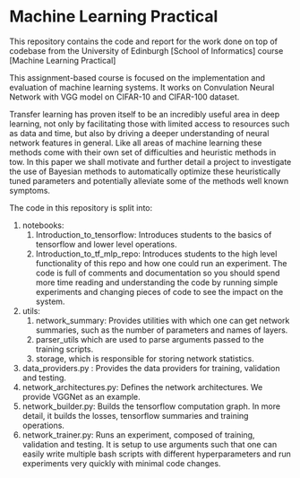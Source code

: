 # Machine Learning Practical

This repository contains the code and report for the work done on top of codebase from the University of Edinburgh [School of Informatics] course [Machine Learning Practical]

This assignment-based course is focused on the implementation and evaluation of machine learning systems. It works on Convulation Neural Network with VGG model on CIFAR-10 and CIFAR-100 dataset.

Transfer learning has proven itself to be an incredibly useful area in deep learning, not only by facilitating those with limited access to resources such as data and time, but also by driving a deeper understanding of neural network features in general. Like all areas of machine learning these methods come with their own set of difficulties and heuristic methods in tow. In this paper we shall motivate and further detail a project to investigate the use of Bayesian methods to automatically optimize these heuristically tuned parameters and potentially alleviate some of the methods well known symptoms.

The code in this repository is split into:
1. notebooks: 
    1. Introduction_to_tensorflow: Introduces students to the basics of tensorflow and lower level operations.
    2. Introduction_to_tf_mlp_repo: Introduces students to the high level functionality of this repo and how one 
    could run an experiment. The code is full of comments and documentation so you should spend more time 
    reading and understanding the code by running simple experiments and changing pieces of code to see the impact 
    on the system.
2. utils: 
    1. network_summary: Provides utilities with which one can get network summaries, such as the number of parameters and names of layers.
    2. parser_utils which are used to parse arguments passed to the training scripts.
    3. storage, which is responsible for storing network statistics.
3. data_providers.py : Provides the data providers for training, validation and testing.
4. network_architectures.py: Defines the network architectures. We provide VGGNet as an example.
5. network_builder.py: Builds the tensorflow computation graph. In more detail, it builds the losses, tensorflow summaries and training operations.
6. network_trainer.py: Runs an experiment, composed of training, validation and testing. It is setup to use arguments such that one can easily write multiple bash scripts with different hyperparameters and run experiments very quickly with minimal code changes.
    
    

